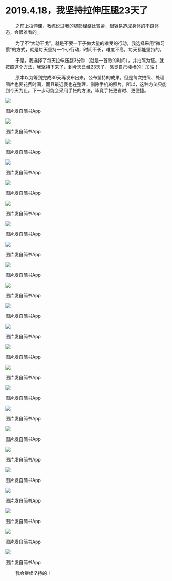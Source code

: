 
# 2019.4.18，我坚持拉伸压腿23天了

        之前上拉伸课，教练说过我的腿部经络比较紧，很容易造成身体的不良体态，会很难看的。

        为了不“大动干戈”，就是不要一下子做大量的难受的行动，我选择采用“微习惯”的方式，就是每天坚持一个小行动，时间不长，难度不高，每天都能坚持的。

        于是，我选择了每天拉伸压腿3分钟（就是一首歌的时间），并拍照为证。就按照这个方法，我坚持下来了，到今天已经23天了，感觉自己棒棒的！加油！

        原本以为等到完成30天再发布出来，公布坚持的成果。但是每次拍照、处理图片也要花费时间，而且最近我也在整理、删除手机的照片，所以，这种方法只能到今天为止。下一步可能会采用手帐的方法，毕竟手帐更省时、更便捷。

![](http://upload-images.jianshu.io/upload_images/3910675-fd4e46d87410b21f.jpg?imageMogr2/auto-orient/strip%7CimageView2/2/w/1080/q/50)  

图片发自简书App

![](http://upload-images.jianshu.io/upload_images/3910675-97871313b134cb93.jpg?imageMogr2/auto-orient/strip%7CimageView2/2/w/1080/q/50)  

图片发自简书App

![](http://upload-images.jianshu.io/upload_images/3910675-8c434e4ae85462ac.jpg?imageMogr2/auto-orient/strip%7CimageView2/2/w/1080/q/50)  

图片发自简书App

![](http://upload-images.jianshu.io/upload_images/3910675-6a625e47414c4973.jpg?imageMogr2/auto-orient/strip%7CimageView2/2/w/1080/q/50)  

图片发自简书App

![](http://upload-images.jianshu.io/upload_images/3910675-886a5970f9440f81.jpg?imageMogr2/auto-orient/strip%7CimageView2/2/w/1080/q/50)  

图片发自简书App

![](http://upload-images.jianshu.io/upload_images/3910675-d7f29931b732873f.jpg?imageMogr2/auto-orient/strip%7CimageView2/2/w/1080/q/50)  

图片发自简书App

![](http://upload-images.jianshu.io/upload_images/3910675-6fa189beedbb0a60.jpg?imageMogr2/auto-orient/strip%7CimageView2/2/w/1080/q/50)  

图片发自简书App

![](http://upload-images.jianshu.io/upload_images/3910675-32f9d6aac6b81ab5.jpg?imageMogr2/auto-orient/strip%7CimageView2/2/w/1080/q/50)  

图片发自简书App

![](http://upload-images.jianshu.io/upload_images/3910675-6e59ba2804a527e7.jpg?imageMogr2/auto-orient/strip%7CimageView2/2/w/1080/q/50)  

图片发自简书App

![](http://upload-images.jianshu.io/upload_images/3910675-1b59013bb9b5c2f9.jpg?imageMogr2/auto-orient/strip%7CimageView2/2/w/1080/q/50)  

图片发自简书App

![](http://upload-images.jianshu.io/upload_images/3910675-eb93599633521c86.jpg?imageMogr2/auto-orient/strip%7CimageView2/2/w/1080/q/50)  

图片发自简书App

![](http://upload-images.jianshu.io/upload_images/3910675-0ddb18b60bf80430.jpg?imageMogr2/auto-orient/strip%7CimageView2/2/w/1080/q/50)  

图片发自简书App

![](http://upload-images.jianshu.io/upload_images/3910675-f5b5f8a4b2b1fba9.jpg?imageMogr2/auto-orient/strip%7CimageView2/2/w/1080/q/50)  

图片发自简书App

![](http://upload-images.jianshu.io/upload_images/3910675-538edb46b627ff1a.jpg?imageMogr2/auto-orient/strip%7CimageView2/2/w/1080/q/50)  

图片发自简书App

![](http://upload-images.jianshu.io/upload_images/3910675-e745061a2d13e991.jpg?imageMogr2/auto-orient/strip%7CimageView2/2/w/1080/q/50)  

图片发自简书App

![](http://upload-images.jianshu.io/upload_images/3910675-5e5cc4e69026a293.jpg?imageMogr2/auto-orient/strip%7CimageView2/2/w/1080/q/50)  

图片发自简书App

![](http://upload-images.jianshu.io/upload_images/3910675-4390884153164f7a.jpg?imageMogr2/auto-orient/strip%7CimageView2/2/w/1080/q/50)  

图片发自简书App

![](http://upload-images.jianshu.io/upload_images/3910675-8ecf05197549f203.jpg?imageMogr2/auto-orient/strip%7CimageView2/2/w/1080/q/50)  

图片发自简书App

![](http://upload-images.jianshu.io/upload_images/3910675-7934852ed849d7d1.jpg?imageMogr2/auto-orient/strip%7CimageView2/2/w/1080/q/50)  

图片发自简书App

![](http://upload-images.jianshu.io/upload_images/3910675-b1d6a6080a2113e1.jpg?imageMogr2/auto-orient/strip%7CimageView2/2/w/1080/q/50)  

图片发自简书App

![](http://upload-images.jianshu.io/upload_images/3910675-8ece54f82568da2b.jpg?imageMogr2/auto-orient/strip%7CimageView2/2/w/1080/q/50)  

图片发自简书App

![](http://upload-images.jianshu.io/upload_images/3910675-60ef4ebf5ad86d85.jpg?imageMogr2/auto-orient/strip%7CimageView2/2/w/1080/q/50)  

图片发自简书App

![](http://upload-images.jianshu.io/upload_images/3910675-c0f5ed3d3ed472bd.jpg?imageMogr2/auto-orient/strip%7CimageView2/2/w/1080/q/50)  

图片发自简书App

        我会继续坚持的！